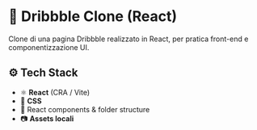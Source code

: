 # 🎨 Dribbble Clone (React)

Clone di una pagina Dribbble realizzato in React, per pratica front-end e componentizzazione UI.

## ⚙️ Tech Stack

- ⚛️ **React** (CRA / Vite)
- 🎨 **CSS**
- 📁 React components & folder structure
- 📷 **Assets locali** 

